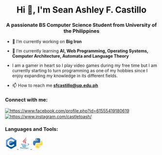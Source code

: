 <h1 align="center">Hi 👋, I'm Sean Ashley F. Castillo</h1>
<h3 align="center">A passionate BS Computer Science Student from University of the Philippines</h3>

- 🔭 I’m currently working on **Big Iron**

- 🌱 I’m currently learning **AI, Web Programming, Operating Systems, Computer Architecture, Automata and Language Theory**

- I am a gamer in heart so I play video games during my free time but I am currently starting to turn programming as one of my hobbies since I enjoy expanding my knowledge in its different fields.

- 📫 How to reach me **sfcastillo@up.edu.ph**

<h3 align="left">Connect with me:</h3>
<p align="left">
<a href="https://fb.com/https://www.facebook.com/profile.php?id=61555419180619" target="blank"><img align="center" src="https://raw.githubusercontent.com/rahuldkjain/github-profile-readme-generator/master/src/images/icons/Social/facebook.svg" alt="https://www.facebook.com/profile.php?id=61555419180619" height="30" width="40" /></a>
<a href="https://instagram.com/https://www.instagram.com/castletoash/" target="blank"><img align="center" src="https://raw.githubusercontent.com/rahuldkjain/github-profile-readme-generator/master/src/images/icons/Social/instagram.svg" alt="https://www.instagram.com/castletoash/" height="30" width="40" /></a>
</p>

<h3 align="left">Languages and Tools:</h3>
<p align="left"> <a href="https://www.cprogramming.com/" target="_blank" rel="noreferrer"> <img src="https://raw.githubusercontent.com/devicons/devicon/master/icons/c/c-original.svg" alt="c" width="40" height="40"/> </a> <a href="https://www.java.com" target="_blank" rel="noreferrer"> <img src="https://raw.githubusercontent.com/devicons/devicon/master/icons/java/java-original.svg" alt="java" width="40" height="40"/> </a> <a href="https://www.python.org" target="_blank" rel="noreferrer"> <img src="https://raw.githubusercontent.com/devicons/devicon/master/icons/python/python-original.svg" alt="python" width="40" height="40"/> </a> </p>
